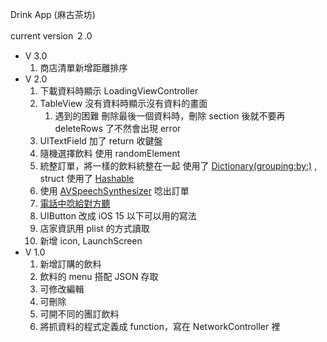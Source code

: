 Drink App (麻古茶坊)

current version ２.0

- V 3.0
  1. 商店清單新增距離排序
- V 2.0
  1. 下載資料時顯示 LoadingViewController
  2. TableView 沒有資料時顯示沒有資料的畫面
     1. 遇到的困難 刪除最後一個資料時，刪除 section 後就不要再 deleteRows 了不然會出現 error
  3. UITextField 加了 return 收鍵盤
  4. 隨機選擇飲料 使用 randomElement
  5. 統整訂單，將一樣的飲料統整在一起 使用了 [Dictionary(grouping:by:)](https://medium.com/%E5%BD%BC%E5%BE%97%E6%BD%98%E7%9A%84-swift-ios-app-%E9%96%8B%E7%99%BC%E5%95%8F%E9%A1%8C%E8%A7%A3%E7%AD%94%E9%9B%86/%E5%B0%87-array-%E5%88%86%E9%A1%9E%E7%9A%84-dictionary-init-grouping-by-b14770aac3c0) , struct 使用了 [Hashable](https://medium.com/%E5%BD%BC%E5%BE%97%E6%BD%98%E7%9A%84-swift-ios-app-%E9%96%8B%E7%99%BC%E5%95%8F%E9%A1%8C%E8%A7%A3%E7%AD%94%E9%9B%86/swift-%E7%9A%84-hashable-protocol-6df8adfdcb54)
  6. 使用 [AVSpeechSynthesizer](https://developer.apple.com/documentation/avfaudio/avspeechsynthesizer) 唸出訂單
  7. [電話中唸給對方聽](https://developer.apple.com/documentation/avfaudio/avspeechsynthesizer/3132070-mixtotelephonyuplink)
  8. UIButton 改成 iOS 15 以下可以用的寫法
  9. 店家資訊用 plist 的方式讀取
  10. 新增 icon, LaunchScreen
- V 1.0
  1. 新增訂購的飲料
  2. 飲料的 menu 搭配 JSON 存取
  3. 可修改編輯
  4. 可刪除
  5. 可開不同的團訂飲料
  6. 將抓資料的程式定義成 function，寫在 NetworkController 裡